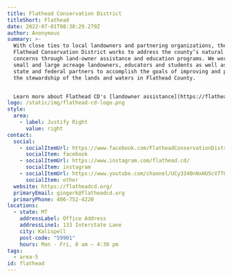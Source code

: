 ```yaml
---
title: Flathead Conservation District
titleShort: Flathead
date: 2022-07-01T08:38:29.279Z
author: Anonymous
summary: >-
  With close ties to local landowners and partnering organizations, the
  Flathead Conservation District works to address the county’s natural resource
  concerns through land-owner assistance and education programs. We work with
  small and large acreage landowners, educators and students as well as local,
  state and federal partners to accomplish the goals of improving and promoting
  the stewardship of the lands and waters in Flathead County. 


  Learn more about Flathead CD's [landowner assistance](https://flatheadcd.org/programs/landowner-assistance/), [education programs](https://flatheadcd.org/programs/education-programs/), [stream permitting](https://flatheadcd.org/310-stream-permits/), and [restoration projects](https://flatheadcd.org/watershed-restoration/). Many other resources can also be found on their [website](https://flatheadcd.org/).
logo: /static/img/flathead-cd-logo.png
style:
  area:
    - label: Justify Right
      value: right
contact:
  social:
    - socialItemUrl: https://www.facebook.com/FlatheadConservationDistrict/
      socialItem: facebook
    - socialItemUrl: https://www.instagram.com/flathead.cd/
      socialItem: instagram
    - socialItemUrl: https://www.youtube.com/channel/UCy3340nNxHU5cV7TOCzhmmg?view_as=subscriber
      socialItem: other
  website: https://flatheadcd.org/
  primaryEmail: gingerk@flatheadcd.org
  primaryPhone: 406-752-4220
locations:
  - state: MT
    addressLabel: Office Address
    addressLine1: 133 Interstate Lane
    city: Kalispell
    post-code: "59901"
    hours: Mon - Fri, 8 am – 4:30 pm
tags:
  - area-5
id: flathead
---
```

